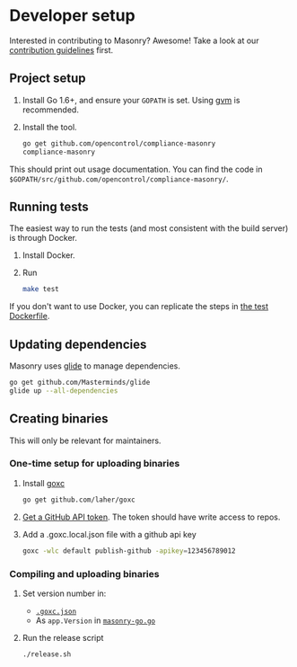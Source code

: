# Developer setup

Interested in contributing to Masonry? Awesome! Take a look at our [contribution guidelines](../CONTRIBUTING.md) first.

## Project setup

1. Install Go 1.6+, and ensure your `GOPATH` is set. Using [gvm](https://github.com/moovweb/gvm) is recommended.
1. Install the tool.

    ```sh
    go get github.com/opencontrol/compliance-masonry
    compliance-masonry
    ```

This should print out usage documentation. You can find the code in `$GOPATH/src/github.com/opencontrol/compliance-masonry/`.

## Running tests

The easiest way to run the tests (and most consistent with the build server) is through Docker.

1. Install Docker.
1. Run

    ```sh
    make test
    ```

If you don't want to use Docker, you can replicate the steps in [the test Dockerfile](../Dockerfile.test).

## Updating dependencies

Masonry uses [glide](https://github.com/Masterminds/glide) to manage dependencies.

```sh
go get github.com/Masterminds/glide
glide up --all-dependencies
```

## Creating binaries

This will only be relevant for maintainers.

### One-time setup for uploading binaries

1. Install [goxc](https://github.com/laher/goxc)

    ```sh
    go get github.com/laher/goxc
    ```

1. [Get a GitHub API token](https://github.com/settings/tokens/new). The token should have write access to repos.
1. Add a .goxc.local.json file with a github api key

    ```sh
    goxc -wlc default publish-github -apikey=123456789012
    ```

### Compiling and uploading binaries

1. Set version number in:
    * [`.goxc.json`](.goxc.json)
    * As `app.Version` in [`masonry-go.go`](masonry-go.go)
1. Run the release script

    ```sh
    ./release.sh
    ```
